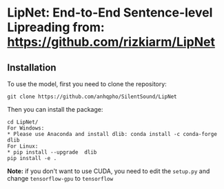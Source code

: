 # LipNet: End-to-End Sentence-level Lipreading from: https://github.com/rizkiarm/LipNet
## Installation
To use the model, first you need to clone the repository:
```
git clone https://github.com/anhqpho/SilentSound/LipNet
```
Then you can install the package:
```
cd LipNet/
For Windows:
* Please use Anaconda and install dlib: conda install -c conda-forge dlib
For Linux: 
* pip install --upgrade  dlib
pip install -e .
```
**Note:** if you don't want to use CUDA, you need to edit the ``setup.py`` and change ``tensorflow-gpu`` to ``tensorflow``
